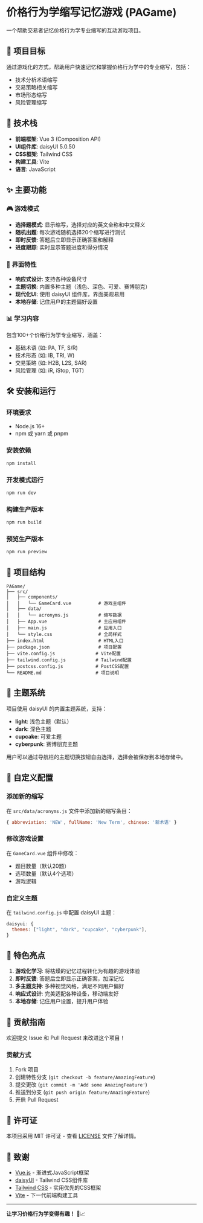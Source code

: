# 价格行为学缩写记忆游戏 (PAGame)

一个帮助交易者记忆价格行为学专业缩写的互动游戏项目。

## 🎯 项目目标

通过游戏化的方式，帮助用户快速记忆和掌握价格行为学中的专业缩写，包括：
- 技术分析术语缩写
- 交易策略相关缩写  
- 市场形态缩写
- 风险管理缩写

## 🚀 技术栈

- **前端框架**: Vue 3 (Composition API)
- **UI组件库**: daisyUI 5.0.50
- **CSS框架**: Tailwind CSS
- **构建工具**: Vite
- **语言**: JavaScript

## ✨ 主要功能

### 🎮 游戏模式
- **选择题模式**: 显示缩写，选择对应的英文全称和中文释义
- **随机出题**: 每次游戏随机选择20个缩写进行测试
- **即时反馈**: 答题后立即显示正确答案和解释
- **进度跟踪**: 实时显示答题进度和得分情况

### 🎨 界面特性
- **响应式设计**: 支持各种设备尺寸
- **主题切换**: 内置多种主题（浅色、深色、可爱、赛博朋克）
- **现代化UI**: 使用 daisyUI 组件库，界面美观易用
- **本地存储**: 记住用户的主题偏好设置

### 📊 学习内容
包含100+个价格行为学专业缩写，涵盖：
- 基础术语 (如: PA, TF, S/R)
- 技术形态 (如: IB, TRI, W)
- 交易策略 (如: H2B, L2S, SAR)
- 风险管理 (如: iR, iStop, TGT)

## 🛠️ 安装和运行

### 环境要求
- Node.js 16+ 
- npm 或 yarn 或 pnpm

### 安装依赖
```bash
npm install
```

### 开发模式运行
```bash
npm run dev
```

### 构建生产版本
```bash
npm run build
```

### 预览生产版本
```bash
npm run preview
```

## 📁 项目结构

```
PAGame/
├── src/
│   ├── components/
│   │   └── GameCard.vue          # 游戏主组件
│   ├── data/
│   │   └── acronyms.js           # 缩写数据
│   ├── App.vue                   # 主应用组件
│   ├── main.js                   # 应用入口
│   └── style.css                 # 全局样式
├── index.html                    # HTML入口
├── package.json                  # 项目配置
├── vite.config.js               # Vite配置
├── tailwind.config.js           # Tailwind配置
├── postcss.config.js            # PostCSS配置
└── README.md                    # 项目说明
```

## 🎨 主题系统

项目使用 daisyUI 的内置主题系统，支持：

- **light**: 浅色主题（默认）
- **dark**: 深色主题
- **cupcake**: 可爱主题
- **cyberpunk**: 赛博朋克主题

用户可以通过导航栏的主题切换按钮自由选择，选择会被保存到本地存储中。

## 🔧 自定义配置

### 添加新的缩写
在 `src/data/acronyms.js` 文件中添加新的缩写条目：

```javascript
{ abbreviation: 'NEW', fullName: 'New Term', chinese: '新术语' }
```

### 修改游戏设置
在 `GameCard.vue` 组件中修改：
- 题目数量（默认20题）
- 选项数量（默认4个选项）
- 游戏逻辑

### 自定义主题
在 `tailwind.config.js` 中配置 daisyUI 主题：

```javascript
daisyui: {
  themes: ["light", "dark", "cupcake", "cyberpunk"],
}
```

## 🌟 特色亮点

1. **游戏化学习**: 将枯燥的记忆过程转化为有趣的游戏体验
2. **即时反馈**: 答题后立即显示正确答案，加深记忆
3. **多主题支持**: 多种视觉风格，满足不同用户偏好
4. **响应式设计**: 完美适配各种设备，移动端友好
5. **本地存储**: 记住用户设置，提升用户体验

## 🤝 贡献指南

欢迎提交 Issue 和 Pull Request 来改进这个项目！

### 贡献方式
1. Fork 项目
2. 创建特性分支 (`git checkout -b feature/AmazingFeature`)
3. 提交更改 (`git commit -m 'Add some AmazingFeature'`)
4. 推送到分支 (`git push origin feature/AmazingFeature`)
5. 开启 Pull Request

## 📄 许可证

本项目采用 MIT 许可证 - 查看 [LICENSE](LICENSE) 文件了解详情。

## 🙏 致谢

- [Vue.js](https://vuejs.org/) - 渐进式JavaScript框架
- [daisyUI](https://daisyui.com/) - Tailwind CSS组件库
- [Tailwind CSS](https://tailwindcss.com/) - 实用优先的CSS框架
- [Vite](https://vitejs.dev/) - 下一代前端构建工具

---

**让学习价格行为学变得有趣！** 🎯📈

